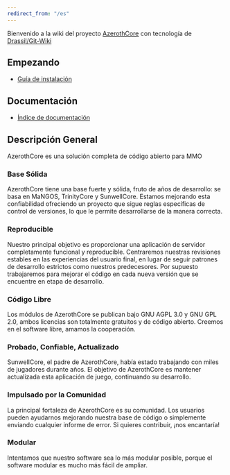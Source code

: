 ```yaml
---
redirect_from: "/es"
---
```


Bienvenido a la wiki del proyecto [AzerothCore](http://www.azerothcore.org/) con tecnología de [Drassil/Git-Wiki](https://github.com/Drassil/git-wiki)

## Empezando

- [Guía de instalación](es/installation.md)

## Documentación

- [Índice de documentación](es/documentation_index.md)

## Descripción General

AzerothCore es una solución completa de código abierto para MMO

### Base Sólida

AzerothCore tiene una base fuerte y sólida, fruto de años de desarrollo: se basa en MaNGOS, TrinityCore y SunwellCore.
Estamos mejorando esta confiabilidad ofreciendo un proyecto que sigue reglas específicas de control de versiones, lo que le permite desarrollarse de la manera correcta.

### Reproducible

Nuestro principal objetivo es proporcionar una aplicación de servidor completamente funcional y reproducible. Centraremos nuestras revisiones estables en las experiencias del usuario final, en lugar de seguir patrones de desarrollo estrictos como nuestros predecesores.
Por supuesto trabajaremos para mejorar el código en cada nueva versión que se encuentre en etapa de desarrollo.

### Código Libre

Los módulos de AzerothCore se publican bajo GNU AGPL 3.0 y GNU GPL 2.0, ambos licencias son totalmente gratuitos y de código abierto. Creemos en el software libre, amamos la cooperación.

### Probado, Confiable, Actualizado

SunwellCore, el padre de AzerothCore, había estado trabajando con miles de jugadores durante años. El objetivo de AzerothCore es mantener actualizada esta aplicación de juego, continuando su desarrollo.

### Impulsado por la Comunidad

La principal fortaleza de AzerothCore es su comunidad. Los usuarios pueden ayudarnos mejorando nuestra base de código o simplemente enviando cualquier informe de error. Si quieres contribuir, ¡nos encantaría!

### Modular

Intentamos que nuestro software sea lo más modular posible, porque el software modular es mucho más fácil de ampliar.

